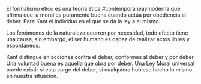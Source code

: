 El formalismo ético es una teoría ética #contemporaneaymoderna que afirma que la moral es puramente buena cuando actúa por obediencia al deber. Para Kant el individuo es el que se da la ley a el mismo. 

Los fenómenos de la naturaleza ocurren por necesidad, todo efecto tiene una causa, sin embargo, el ser humano es capaz de realizar actos libres y espontáneos.

Kant distingue en acciones contra el deber, conformes al deber y por deber. Una voluntad buena es aquella que obra por deber. Una Ley Moral universal puede existir si esta surge del deber, si cualquiera hubiese hecho lo mismo en nuestra situación. 